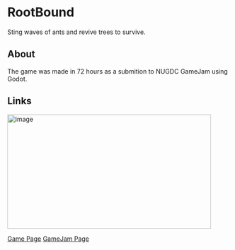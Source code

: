# RootBound

Sting waves of ants and revive trees to survive.

## About
The game was made in 72 hours as a submition to NUGDC GameJam using Godot.

## Links
<a href="https://www.youtube.com/watch?v=9gKXR8IBo6M" target="_blank">
<img width="460" height="258" alt="image" src="https://github.com/user-attachments/assets/bc3bff8e-fa34-4490-8052-614a039efd22" />
</a>

[Game Page](https://qonus.itch.io/rootbound)
[GameJam Page](https://itch.io/jam/nugdc-summer-game-jam-2025/rate/3783827)
